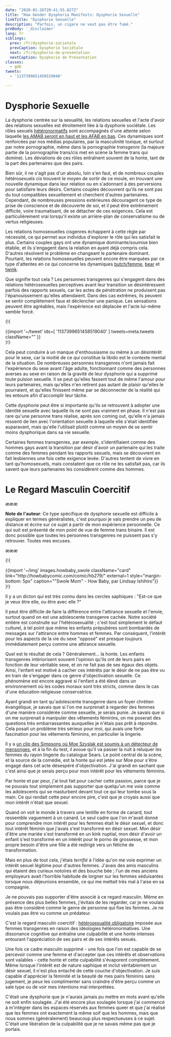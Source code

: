 ```yaml
---
date: "2020-01-26T20:41:55.827Z"
title: "How Gender Dysphoria Manifests: Dysphorie Sexuelle"
linkTitle: "Dysphorie Sexuelle"
description: "Parfois, un cigare ne veut pas être fumé."
preBody: '_disclaimer'
lang: fr
siblings:
  prev: /fr/dysphorie-societale
  prevCaption: Dysphorie Sociétale
  next: /fr/dysphorie-de-presentation
  nextCaption: Dysphorie de Présentation
classes:
  - gdb
tweets:
  - '1137399651458519040'

---
```


# Dysphorie Sexuelle

La dysphorie centrée sur la sexualité, les relations sexuelles et l'acte d'avoir des relations sexuelles est étroitement liée à la dysphorie sociétale. Les rôles sexuels [hétéronormatifs](https://fr.wikipedia.org/wiki/H%C3%A9t%C3%A9ronormativit%C3%A9) sont accompagnés d'une attente selon laquelle [les AMAB seront en haut et les AFAB en bas](https://en.wikipedia.org/wiki/Top,_bottom_and_versatile). Ces dynamiques sont renforcées par nos médias populaires, par la masculinité toxique, et surtout par notre pornographie, même dans la pornographie *transgenre* (la majeure partie de la pornographie trans/cis met en scène la femme trans qui domine). Les déviations de ces rôles entraînent souvent de la honte, tant de la part des partenaires que des pairs.

Bien sûr, il ne s'agit pas d'un absolu, loin s'en faut, et de nombreux couples hétérosexuels cis trouvent le moyen de sortir de ce moule, en trouvant une nouvelle dynamique dans leur relation ou en s'adonnant à des perversions pour satisfaire leurs désirs. Certains couples découvrent qu'ils ne sont pas du tout compatibles sexuellement et cherchent d'autres partenaires. Cependant, de nombreuses pressions extérieures découragent ce type de prise de conscience et de découverte de soi, et il peut être extrêmement difficile, voire traumatisant, de se détacher de ces exigences. Cela est particulièrement vrai lorsqu'il existe un arrière-plan de conservatisme ou de vertus religieuses.

Les relations homosexuelles cisgenres échappent à cette règle par nécessité, ce qui permet aux individus d'explorer le rôle qui les satisfait le plus. Certains couples gays ont une dynamique dominante/soumise bien établie, et ils s'engagent dans la relation en ayant déjà compris cela. D'autres résolvent le problème en changeant le partenaire dominant. Pourtant, les relations homosexuelles peuvent encore être marquées par ce type d'attentes en ce qui concerne les dynamiques [butch/femme](https://fr.wikipedia.org/wiki/Butch-fem), [bear](https://fr.wikipedia.org/wiki/Communaut%C3%A9_bear) et [twink](https://en.wikipedia.org/wiki/Twink_ (gay_slang)).

Que signifie tout cela ? Les personnes transgenres qui s'engagent dans des relations hétérosexuelles perceptives avant leur transition se désintéressent parfois des rapports sexuels, car les actes de pénétration ne produisent pas l'épanouissement qu'elles attendaient. Dans des cas extrêmes, ils peuvent se sentir complètement faux et déclencher une panique. Les sensations peuvent être agréables, mais l'expérience est déplacée et l'acte lui-même semble forcé.

{!{ <div class="gutter">{{import '~/tweet' ids=[
    '1137399651458519040'
] tweets=meta.tweets className="" }}</div> }!}

Cela peut conduire à un manque d'enthousiasme ou même à un désintérêt pour le sexe, car la moitié de ce qui constitue la libido est le contexte mental de la situation. De nombreuses personnes transgenres n'ont jamais fait l'expérience du sexe avant l'âge adulte, fonctionnant comme des personnes averses au sexe en raison de la gravité de leur dysphorie qui a supprimé toute pulsion sexuelle. Il se peut qu'elles fassent tout de même l'amour pour leurs partenaires, mais qu'elles n'en retirent pas autant de plaisir qu'elles le pourraient, et qu'elles finissent même par se déconnecter de la réalité qui les entoure afin d'accomplir leur tâche.

Cette dysphorie peut être si importante qu'ils se retrouvent à adopter une identité sexuelle avec laquelle ils ne sont pas vraiment en phase. Il n'est pas rare qu'une personne trans réalise, après son coming out, qu'elle n'a jamais ressenti de lien avec l'orientation sexuelle à laquelle elle s'était identifiée auparavant, mais qu'elle l'utilisait plutôt comme un moyen de se sentir moins dysphorique dans sa vie sexuelle.

Certaines femmes transgenres, par exemple, s'identifiaient comme des hommes gays avant la transition par désir d'avoir un partenaire qui les traite comme des femmes pendant les rapports sexuels, mais se découvrent en fait lesbiennes une fois cette exigence levée. D'autres tentent de vivre en tant qu'homosexuels, mais constatent que ce rôle ne les satisfait pas, car ils savent que leurs partenaires les considèrent comme des hommes.

# Le Regard Masculin Coercitif

æææ<div class="cw"><p><strong>Note de l'auteur</strong>: Ce type spécifique de dysphorie sexuelle est difficile à expliquer en termes généralistes, c'est pourquoi je vais prendre un peu de distance et écrire sur ce sujet à partir de mon expérience personnelle. Ce qui suit est présenté de mon point de vue de femme trans binaire. Il est donc possible que toutes les personnes transgenres ne puissent pas s'y retrouver. Toutes mes excuses.</p></div>æææ

{!{
<div class="gutter flex">
{{import '~/img' images.howbaby_swole className="card" link="http://howbabycomic.com/comic/hb279/" external=1 style="margin-bottom: 5px" caption="&quot;Swole Mom&quot; - How Baby, par Lindsay Ishihiro"}}
</div>
}!}

Il y a un dicton qui est très connu dans les cercles saphiques : "Est-ce que je veux être elle, ou être avec elle ?"

Il peut être difficile de faire la différence entre l'attirance sexuelle et l'envie, surtout quand on est une adolescente transgenre cachée. Notre société entière est construite sur l'hétérosexualité ; c'est tout simplement le défaut culturel, à tel point que même les enfants prépubères sont bombardés de messages sur l'attirance entre hommes et femmes. Par conséquent, l'intérêt pour les aspects de la vie du sexe "opposé" est presque toujours immédiatement perçu comme une attirance sexuelle.

Quel est le résultat de cela ? Généralement... la honte. Les enfants transgenres intériorisent souvent l'opinion qu'ils ont de leurs pairs en fonction de leur véritable sexe, et on ne fait pas de ses égaux des objets. Ainsi, l'enfant est motivé à cacher ces intérêts par le désir de ne pas être vu en train de s'engager dans ce genre d'objectivation sexuelle. Ce phénomène est encore aggravé si l'enfant a été élevé dans un environnement où les codes moraux sont très stricts, comme dans le cas d'une éducation religieuse conservatrice.

Ayant grandi en tant qu'adolescente transgenre dans un foyer chrétien évangélique, je savais que si l'on me surprenait à regarder des femmes d'une manière considérée comme sexuelle, je serais punie. Je savais que si on me surprenait à manipuler des vêtements féminins, on me poserait des questions très embarrassantes auxquelles je n'étais pas prêt à répondre. Cela posait un problème très sérieux pour moi, qui avais une forte fascination pour les vêtements féminins, en particulier la lingerie.

Il y a [un clip des Simpsons où Moe Szyslak est soumis à un détecteur de mensonges](https://www.youtube.com/watch?v=iQGwrK_yDEg), et à la fin du test, il avoue qu'il va passer la nuit à reluquer les femmes du rayon lingerie du catalogue Sears. Le point central de la scène, et la source de la comédie, est la honte qui est jetée sur Moe pour s'être engagé dans cet acte désespéré d'objectivation. J'ai grandi en sachant que c'est ainsi que je serais perçu pour mon intérêt pour les vêtements féminins.

Par honte et par peur, j'ai tout fait pour cacher cette passion, parce que je ne pouvais tout simplement pas supporter que quelqu'un me voie comme les adolescents qui se masturbent devant tout ce qui leur tombe sous la main. Ce qui rendait cette peur encore pire, c'est que je croyais aussi que mon intérêt n'était que sexuel.

Quand on voit le monde à travers une lentille en forme de canard, tout ressemble vaguement à un canard. Le seul cadre que l'on m'avait donné pour comprendre mon intérêt pour les femmes était le désir sexuel, et donc tout intérêt féminin que j'avais s'est transformé en désir sexuel. Mon désir d'être une mariée s'est transformé en un kink nuptial, mon désir d'avoir un enfant s'est transformé en un intérêt pour le porno de grossesse, et mon propre besoin d'être une fille a été redirigé vers un fétiche de transformation.

Mais en plus de tout cela, j'étais *terrifié* à l'idée qu'on me voie exprimer un intérêt sexuel légitime pour d'autres femmes. J'avais des amis masculins qui étaient des curieux notoires et des bouche bée ; l'un de mes anciens employeurs avait l'horrible habitude de lorgner sur les femmes séduisantes lorsque nous déjeunions ensemble, ce qui me mettait très mal à l'aise en sa compagnie.

Je ne pouvais pas supporter d'être associé à ce regard masculin. Même en présence des plus belles femmes, j'évitais de les regarder, car je ne voulais pas être considéré comme le genre de personne qui fixe les femmes. Je ne voulais pas être vu comme un prédateur.

C'est le regard masculin coercitif : [hétérosexualité obligatoire](https://fr.wikipedia.org/w/index.php?title=H%C3%A9t%C3%A9rosexualit%C3%A9_forc%C3%A9e) imposée aux femmes transgenres en raison des idéologies hétéronormatives. Une dissonance cognitive qui entraîne une culpabilité et une honte intenses entourant l'appréciation de ses pairs et de ses intérêts sexués.

Une fois ce cadre masculin supprimé - une fois que l'on est capable de se percevoir comme une femme et d'accepter que ces intérêts et observations sont valables - cette honte et cette culpabilité s'évaporent complètement. Même lorsque l'intérêt est de nature saphique et inclut véritablement un désir sexuel, il n'est plus entaché de cette couche d'objectivation. Je suis capable d'apprécier la féminité et la beauté de mes pairs féminins sans jugement, je peux les complimenter sans craindre d'être perçu comme un sale type ou de voir mes intentions mal interprétées.

C'était une dysphorie que je n'aurais jamais pu mettre en mots avant qu'elle ne soit enfin soulagée. J'ai été encore plus soulagée lorsque j'ai commencé à m'intégrer dans les espaces réservés aux femmes queer et que j'ai réalisé que les femmes ont exactement la même soif que les hommes, mais que nous sommes (généralement) beaucoup plus respectueuses à ce sujet. C'était une libération de la culpabilité que je ne savais même pas que je portais.
